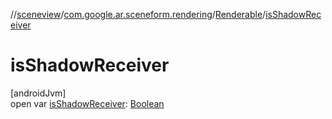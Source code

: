 //[sceneview](../../../index.md)/[com.google.ar.sceneform.rendering](../index.md)/[Renderable](index.md)/[isShadowReceiver](is-shadow-receiver.md)

# isShadowReceiver

[androidJvm]\
open var [isShadowReceiver](is-shadow-receiver.md): [Boolean](https://kotlinlang.org/api/latest/jvm/stdlib/kotlin/-boolean/index.html)
